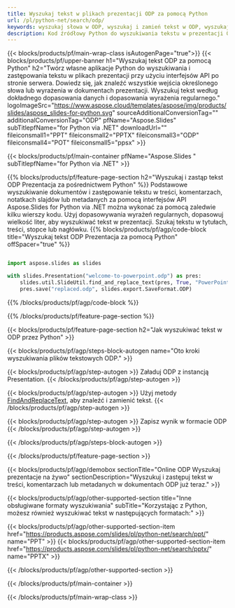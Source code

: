 ```yaml
---
title: Wyszukaj tekst w plikach prezentacji ODP za pomocą Python
url: /pl/python-net/search/odp/
keywords: wyszukaj słowa w ODP, wyszukaj i zamień tekst w ODP, wyszukaj tekst ODP Prezentacja
description: Kod źródłowy Python do wyszukiwania tekstu w prezentacji ODP.
---
```


{{< blocks/products/pf/main-wrap-class isAutogenPage="true">}}
{{< blocks/products/pf/upper-banner h1="Wyszukaj tekst ODP za pomocą Python" h2="Twórz własne aplikacje Python do wyszukiwania i zastępowania tekstu w plikach prezentacji przy użyciu interfejsów API po stronie serwera. Dowiedz się, jak znaleźć wszystkie wejścia określonego słowa lub wyrażenia w dokumentach prezentacji. Wyszukuj tekst według dokładnego dopasowania danych i dopasowania wyrażenia regularnego." logoImageSrc="https://www.aspose.cloud/templates/aspose/img/products/slides/aspose_slides-for-python.svg" sourceAdditionalConversionTag="" additionalConversionTag="ODP" pfName="Aspose.Slides" subTitlepfName="for Python via .NET" downloadUrl="" fileiconsmall1="PPT" fileiconsmall2="PPTX" fileiconsmall3="ODP" fileiconsmall4="POT" fileiconsmall5="ppsx" >}}

{{< blocks/products/pf/main-container pfName="Aspose.Slides " subTitlepfName="for Python via .NET" >}}

{{% blocks/products/pf/feature-page-section  h2="Wyszukaj i zastąp tekst ODP Prezentacja za pośrednictwem Python" %}}
Podstawowe wyszukiwanie dokumentów i zastępowanie tekstu w treści, komentarzach, notatkach slajdów lub metadanych za pomocą interfejsów API Aspose.Slides for Python via .NET można wykonać za pomocą zaledwie kilku wierszy kodu. Użyj dopasowywania wyrażeń regularnych, dopasowuj wielkość liter, aby wyszukiwać tekst w prezentacji. Szukaj tekstu w tytułach, treści, stopce lub nagłówku.
{{% blocks/products/pf/agp/code-block title="Wyszukaj tekst ODP Prezentacja za pomocą Python" offSpacer="true" %}}

```py

import aspose.slides as slides

with slides.Presentation("welcome-to-powerpoint.odp") as pres:
    slides.util.SlideUtil.find_and_replace_text(pres, True, "PowerPoint", "Aspose.Slides", None)
    pres.save("replaced.odp", slides.export.SaveFormat.ODP)
```

{{% /blocks/products/pf/agp/code-block %}}

{{% /blocks/products/pf/feature-page-section %}}

{{< blocks/products/pf/feature-page-section  h2="Jak wyszukiwać tekst w ODP przez Python" >}}

{{< blocks/products/pf/agp/steps-block-autogen name="Oto kroki wyszukiwania plików tekstowych ODP." >}}

{{< blocks/products/pf/agp/step-autogen >}}
Załaduj ODP z instancją Presentation.
{{< /blocks/products/pf/agp/step-autogen >}}

{{< blocks/products/pf/agp/step-autogen >}}
Użyj metody [FindAndReplaceText](https://reference.aspose.com/slides/python-net/aspose.slides.util/slideutil/), aby znaleźć i zamienić tekst.
{{< /blocks/products/pf/agp/step-autogen >}}

{{< blocks/products/pf/agp/step-autogen >}}
Zapisz wynik w formacie ODP
{{< /blocks/products/pf/agp/step-autogen >}}

{{< /blocks/products/pf/agp/steps-block-autogen >}}

{{< /blocks/products/pf/feature-page-section >}}

{{< blocks/products/pf/agp/demobox sectionTitle="Online ODP Wyszukaj prezentacje na żywo" sectionDescription="Wyszukuj i zastępuj tekst w treści, komentarzach lub metadanych w dokumentach ODP już teraz." >}}

{{< blocks/products/pf/agp/other-supported-section title="Inne obsługiwane formaty wyszukiwania" subTitle="Korzystając z Python, możesz również wyszukiwać tekst w następujących formatach:" >}}

{{< blocks/products/pf/agp/other-supported-section-item href="https://products.aspose.com/slides/pl/python-net/search/ppt/" name="PPT" >}}
{{< blocks/products/pf/agp/other-supported-section-item href="https://products.aspose.com/slides/pl/python-net/search/pptx/" name="PPTX" >}}


{{< /blocks/products/pf/agp/other-supported-section >}}

{{< /blocks/products/pf/main-container >}}
    
{{< /blocks/products/pf/main-wrap-class >}}
